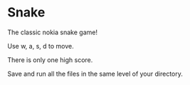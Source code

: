 # Snake


The classic nokia snake game!

Use w, a, s, d to move. 

There is only one high score.

Save and run all the files in the same level of your directory.
